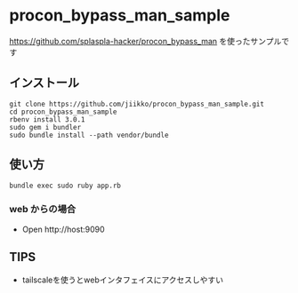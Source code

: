 # procon_bypass_man_sample
https://github.com/splaspla-hacker/procon_bypass_man を使ったサンプルです

## インストール
```
git clone https://github.com/jiikko/procon_bypass_man_sample.git
cd procon_bypass_man_sample
rbenv install 3.0.1
sudo gem i bundler
sudo bundle install --path vendor/bundle
```

## 使い方
```shell
bundle exec sudo ruby app.rb
```

### web からの場合

* Open http://host:9090



## TIPS
* tailscaleを使うとwebインタフェイスにアクセスしやすい
